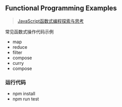 ## Functional Programming Examples

> [JavaScript函数式编程探索与思考](https://wenjs.me/p/javascript-functional-programming)

常见函数式操作代码示例

- map
- reduce
- filter
- compose
- curry
- compose

### 运行代码

- npm install
- npm run test

